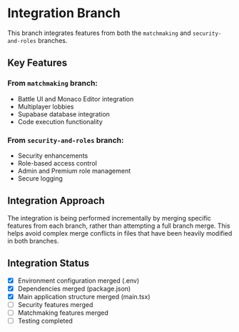 # Integration Branch

This branch integrates features from both the `matchmaking` and `security-and-roles` branches.

## Key Features

### From `matchmaking` branch:
- Battle UI and Monaco Editor integration
- Multiplayer lobbies
- Supabase database integration
- Code execution functionality

### From `security-and-roles` branch:
- Security enhancements
- Role-based access control
- Admin and Premium role management
- Secure logging

## Integration Approach

The integration is being performed incrementally by merging specific features from each branch, rather than attempting a full branch merge. This helps avoid complex merge conflicts in files that have been heavily modified in both branches.

## Integration Status

- [x] Environment configuration merged (.env)
- [x] Dependencies merged (package.json)
- [x] Main application structure merged (main.tsx)
- [ ] Security features merged
- [ ] Matchmaking features merged
- [ ] Testing completed 